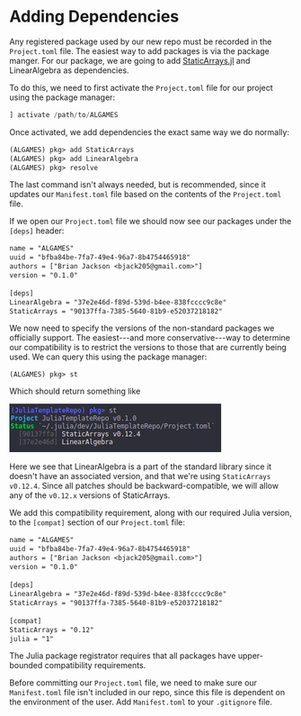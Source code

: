 # Adding Dependencies
Any registered package used by our new repo must be recorded in the `Project.toml` file.
The easiest way to add packages is via the package manger. For our package, we are going
to add [StaticArrays.jl](https://github.com/JuliaArrays/StaticArrays.jl) and LinearAlgebra
as dependencies.

To do this, we need to first activate the `Project.toml` file for our project using the
package manager:
```julia
] activate /path/to/ALGAMES
```

Once activated, we add dependencies the exact same way we do normally:
```
(ALGAMES) pkg> add StaticArrays
(ALGAMES) pkg> add LinearAlgebra
(ALGAMES) pkg> resolve
```

The last command isn't always needed, but is recommended, since it updates our `Manifest.toml`
file based on the contents of the `Project.toml` file.

If we open our `Project.toml` file we should now see our packages under the `[deps]` header:
```
name = "ALGAMES"
uuid = "bfba84be-7fa7-49e4-96a7-8b4754465918"
authors = ["Brian Jackson <bjack205@gmail.com>"]
version = "0.1.0"

[deps]
LinearAlgebra = "37e2e46d-f89d-539d-b4ee-838fcccc9c8e"
StaticArrays = "90137ffa-7385-5640-81b9-e52037218182"
```

We now need to specify the versions of the non-standard packages we officially support.
The easiest---and more conservative---way to determine our compatibility is to restrict
the versions to those that are currently being used. We can query this using the package
manager:
```
(ALGAMES) pkg> st
```
Which should return something like

![st](images/st_output.png)

Here we see that LinearAlgebra is a part of the standard library since it doesn't have an
associated version, and that we're using `StaticArrays` `v0.12.4`. Since all patches should
be backward-compatible, we will allow any of the `v0.12.x` versions of StaticArrays.

We add this compatibility requirement, along with our required Julia version, to the
`[compat]` section of our `Project.toml` file:

```
name = "ALGAMES"
uuid = "bfba84be-7fa7-49e4-96a7-8b4754465918"
authors = ["Brian Jackson <bjack205@gmail.com>"]
version = "0.1.0"

[deps]
LinearAlgebra = "37e2e46d-f89d-539d-b4ee-838fcccc9c8e"
StaticArrays = "90137ffa-7385-5640-81b9-e52037218182"

[compat]
StaticArrays = "0.12"
julia = "1"
```

The Julia package registrator requires that all packages have upper-bounded compatibility
requirements.

Before committing our `Project.toml` file, we need to make sure our `Manifest.toml` file
isn't included in our repo, since this file is dependent on the environment of the user.
Add `Manifest.toml` to your `.gitignore` file.
